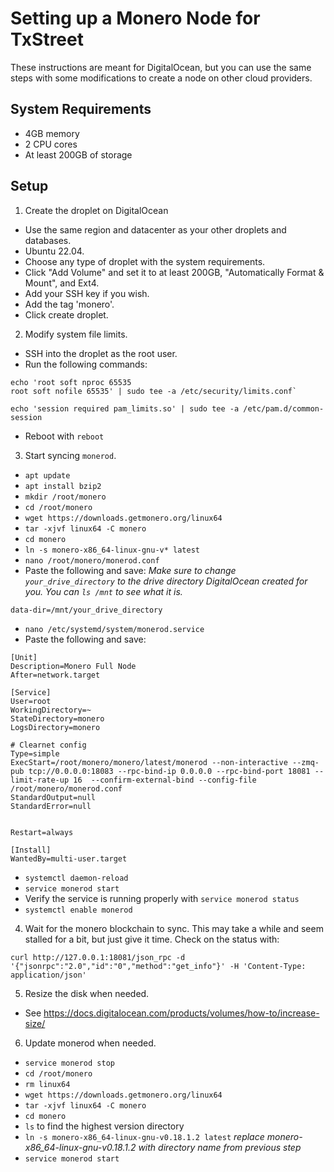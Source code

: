 # Setting up a Monero Node for TxStreet

These instructions are meant for DigitalOcean, but you can use the same steps with some modifications to create a node on other cloud providers.

## System Requirements

- 4GB memory
- 2 CPU cores
- At least 200GB of storage

## Setup

1. Create the droplet on DigitalOcean
- Use the same region and datacenter as your other droplets and databases.
- Ubuntu 22.04.
- Choose any type of droplet with the system requirements.
- Click "Add Volume" and set it to at least 200GB, "Automatically Format & Mount", and Ext4.
- Add your SSH key if you wish.
- Add the tag 'monero'.
- Click create droplet.
2. Modify system file limits.
- SSH into the droplet as the root user.
- Run the following commands:
```
echo 'root soft nproc 65535
root soft nofile 65535' | sudo tee -a /etc/security/limits.conf`
```
`echo 'session required pam_limits.so' | sudo tee -a /etc/pam.d/common-session`
- Reboot with `reboot`

3. Start syncing `monerod`.
- `apt update`
- `apt install bzip2`
- `mkdir /root/monero`
- `cd /root/monero`
- `wget https://downloads.getmonero.org/linux64`
- `tar -xjvf linux64 -C monero`
- `cd monero`
- `ln -s monero-x86_64-linux-gnu-v* latest`
- `nano /root/monero/monerod.conf`
- Paste the following and save:
*Make sure to change `your_drive_directory` to the drive directory DigitalOcean created for you. You can `ls /mnt` to see what it is.*
```
data-dir=/mnt/your_drive_directory
```
- `nano /etc/systemd/system/monerod.service`
- Paste the following and save:
```
[Unit]
Description=Monero Full Node
After=network.target

[Service]
User=root
WorkingDirectory=~
StateDirectory=monero
LogsDirectory=monero

# Clearnet config
Type=simple
ExecStart=/root/monero/monero/latest/monerod --non-interactive --zmq-pub tcp://0.0.0.0:18083 --rpc-bind-ip 0.0.0.0 --rpc-bind-port 18081 --limit-rate-up 16  --confirm-external-bind --config-file /root/monero/monerod.conf
StandardOutput=null
StandardError=null


Restart=always

[Install]
WantedBy=multi-user.target
```
- `systemctl daemon-reload`
- `service monerod start`
- Verify the service is running properly with `service monerod status`
- `systemctl enable monerod`

4. Wait for the monero blockchain to sync. This may take a while and seem stalled for a bit, but just give it time. Check on the status with:
```
curl http://127.0.0.1:18081/json_rpc -d '{"jsonrpc":"2.0","id":"0","method":"get_info"}' -H 'Content-Type: application/json'
```
5. Resize the disk when needed.
- See https://docs.digitalocean.com/products/volumes/how-to/increase-size/
6. Update monerod when needed.
- `service monerod stop`
- `cd /root/monero`
- `rm linux64`
- `wget https://downloads.getmonero.org/linux64`
- `tar -xjvf linux64 -C monero`
- `cd monero`
- `ls` to find the highest version directory
- `ln -s monero-x86_64-linux-gnu-v0.18.1.2 latest` *replace monero-x86_64-linux-gnu-v0.18.1.2 with directory name from previous step*
- `service monerod start`